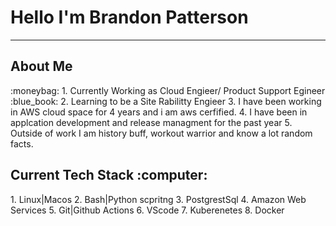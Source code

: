 
<h1> Hello I'm Brandon Patterson </h1>

***

<h2> About Me </h2>
 :moneybag:   1. Currently Working as Cloud Engieer/ Product Support Egineer 
 :blue_book:  2. Learning to be a Site Rabilitty Engieer 
              3. I have been working in AWS cloud space for 4 years and i am aws cerfified. 
              4. I have been in applcation development and release managment for the past year 
              5. Outside of work I am history buff, workout warrior and know a lot random facts. 


<h2>Current Tech Stack :computer: </h2>
    1.  Linux|Macos 
    2.  Bash|Python scpritng 
    3.  PostgrestSql 
    4.  Amazon Web Services 
    5.  Git|Github Actions
    6.  VScode 
    7.  Kuberenetes
    8.  Docker 
